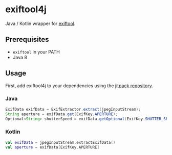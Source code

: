 # exiftool4j

Java / Kotlin wrapper for [exiftool](http://owl.phy.queensu.ca/~phil/exiftool/).

## Prerequisites
* `exiftool` in your PATH
* Java 8

## Usage
First, add exiftool4j to your dependencies using the [jitpack repository](https://jitpack.io/#wowselim/exiftool4j).

### Java
```java
ExifData exifData = ExifExtractor.extract(jpegInputStream);
String aperture = exifData.get(ExifKey.APERTURE);
Optional<String> shutterSpeed = exifData.getOptional(ExifKey.SHUTTER_SPEED);
```

### Kotlin
```kotlin
val exifData = jpegInputStream.extractExifData()
val aperture = exifData[ExifKey.APERTURE]
```
